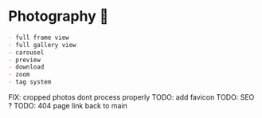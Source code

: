 # Photography 📸

>

```md
- full frame view
- full gallery view
- carousel
- preview
- download
- zoom
- tag system
```

FIX: cropped photos dont process properly
TODO: add favicon
TODO: SEO ?
TODO: 404 page link back to main
